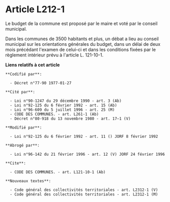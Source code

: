 # Article L212-1

Le budget de la commune est proposé par le maire et voté par le conseil municipal.

Dans les communes de 3500 habitants et plus, un débat a lieu au conseil municipal sur les orientations générales du budget,
dans un délai de deux mois précédant l'examen de celui-ci et dans les conditions fixées par le règlement intérieur prévu à
l'article L. 121-10-1.

**Liens relatifs à cet article**

	**Codifié par**:

	  - Décret n°77-90 1977-01-27

	**Cité par**:

	  - Loi n°90-1247 du 29 décembre 1990 - art. 3 (Ab)
	  - Loi n°92-125 du 6 février 1992 - art. 15 (Ab)
	  - Loi n°96-609 du 5 juillet 1996 - art. 25 (M)
	  - CODE DES COMMUNES. - art. L261-1 (Ab)
	  - Décret n°80-918 du 13 novembre 1980 - art. 17–1 (V)

	**Modifié par**:

	  - Loi n°92-125 du 6 février 1992 - art. 11 () JORF 8 février 1992

	**Abrogé par**:

	  - Loi n°96-142 du 21 février 1996 - art. 12 (V) JORF 24 février 1996

	**Cite**:

	  - CODE DES COMMUNES. - art. L121-10-1 (Ab)

	**Nouveaux textes**:

	  - Code général des collectivités territoriales - art. L2312-1 (V)
	  - Code général des collectivités territoriales - art. L2312-1 (M)
